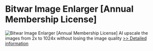 # Bitwar Image Enlarger [Annual Membership License]
![Bitwar Image Enlarger [Annual Membership License]](https://mycommerce.akamaized.net/api/pimages/P301016511/BIG/301016511.PNG)
AI upscale the images from 2x to 1024x without losing the image quality
[>> Detailed information](https://secure.shareit.com/shareit/product.html?productid=301016511&affiliateid=200057808)